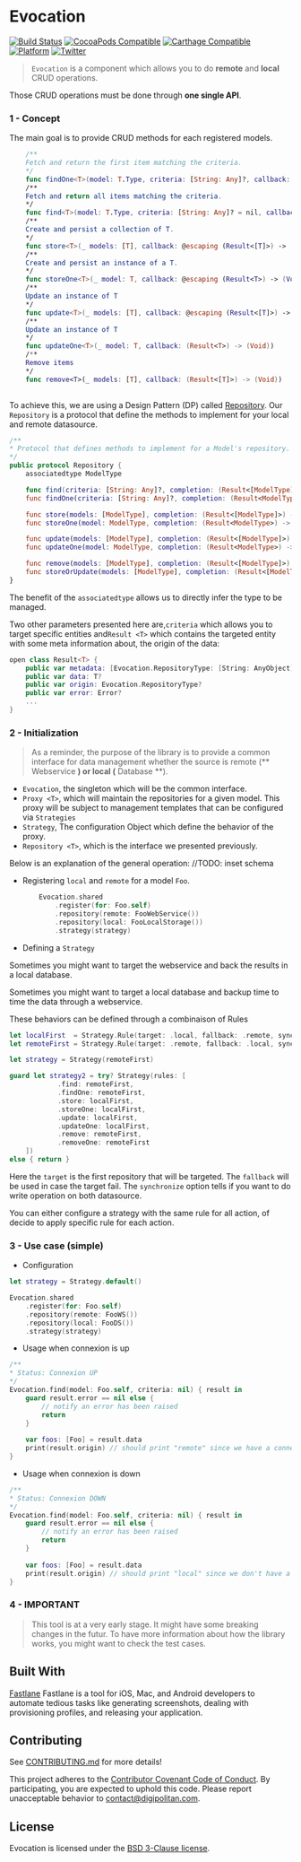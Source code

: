 Evocation
================

[![Build Status](https://travis-ci.org/Digipolitan/evocation-swift.svg?branch=master)](https://travis-ci.org/Digipolitan/evocation-swift)
[![CocoaPods Compatible](https://img.shields.io/cocoapods/v/Evocation.svg)](https://img.shields.io/cocoapods/v/Evocation.svg)
[![Carthage Compatible](https://img.shields.io/badge/Carthage-compatible-4BC51D.svg?style=flat)](https://github.com/Carthage/Carthage)
[![Platform](https://img.shields.io/cocoapods/p/Evocation.svg?style=flat)](http://cocoadocs.org/docsets/Evocation.svg)
[![Twitter](https://img.shields.io/badge/twitter-@Digipolitan-blue.svg?style=flat)](http://twitter.com/Digipolitan)

> `Evocation` is a component which allows you to do **remote** and **local** CRUD operations.

Those CRUD operations must be done through **one single API**. 

### 1 - Concept
The main goal is to provide CRUD methods for each registered models. 

```swift
	/**
	Fetch and return the first item matching the criteria.
	*/
	func findOne<T>(model: T.Type, criteria: [String: Any]?, callback: @escaping (Result<T>) -> (Void))
	/**
	Fetch and return all items matching the criteria.
	*/
	func find<T>(model: T.Type, criteria: [String: Any]? = nil, callback: @escaping (Result<[T]>) -> (Void))
	/**
	Create and persist a collection of T.
	*/
	func store<T>(_ models: [T], callback: @escaping (Result<[T]>) -> (Void)) 
	/**
	Create and persist an instance of a T.
	*/
	func storeOne<T>(_ model: T, callback: @escaping (Result<T>) -> (Void)) 
	/**
	Update an instance of T
	*/
	func update<T>(_ models: [T], callback: @escaping (Result<[T]>) -> (Void)) 
	/**
	Update an instance of T
	*/
	func updateOne<T>(_ model: T, callback: (Result<T>) -> (Void))
	/**
	Remove items 
	*/
	func remove<T>(_ models: [T], callback: (Result<[T]>) -> (Void))
	
```

To achieve this, we are using a Design Pattern (DP) called [Repository](https://msdn.microsoft.com/en-us/library/ff649690.aspx). 
Our `Repository` is a protocol that define the methods to implement for your local and remote datasource.

```swift
/**
* Protocol that defines methods to implement for a Model's repository.
*/
public protocol Repository {
	associatedtype ModelType

	func find(criteria: [String: Any]?, completion: (Result<[ModelType]>) -> (Void))
	func findOne(criteria: [String: Any]?, completion: (Result<ModelType>) -> (Void))

	func store(models: [ModelType], completion: (Result<[ModelType]>) -> (Void))
	func storeOne(model: ModelType, completion: (Result<ModelType>) -> (Void))

	func update(models: [ModelType], completion: (Result<[ModelType]>) -> (Void))
	func updateOne(model: ModelType, completion: (Result<ModelType>) -> (Void))

	func remove(models: [ModelType], completion: (Result<[ModelType]>) -> (Void))
	func storeOrUpdate(models: [ModelType], completion: (Result<[ModelType]>) -> (Void))
}
``` 

The benefit of the `associatedtype` allows us to directly infer the type to be managed.

Two other parameters presented here are,`criteria` which allows you to target specific entities and` Result <T> ` which contains the targeted entity with some meta information about, the origin of the data:

```swift
open class Result<T> {
	public var metadata: [Evocation.RepositoryType: [String: AnyObject]]
	public var data: T?
	public var origin: Evocation.RepositoryType?
	public var error: Error?
	...
}
```

### 2 - Initialization
> As a reminder, the purpose of the library is to provide a common interface for data management whether the source is remote (** Webservice **) or local (** Database **).

- `Evocation`, the singleton which will be the common interface.
- `Proxy <T>`, which will maintain the repositories for a given model. This proxy will be subject to management templates that can be configured via `Strategies`
- `Strategy`, The configuration Object which define the behavior of the proxy.
- `Repository <T>`, which is the interface we presented previously.

Below is an explanation of the general operation:
//TODO: inset schema


- Registering `local` and `remote` for a model `Foo`.

    ```swift     
		Evocation.shared
			.register(for: Foo.self)
			.repository(remote: FooWebService())
			.repository(local: FooLocalStorage())
			.strategy(strategy)
    ```

- Defining a `Strategy`

Sometimes you might want to target the webservice and back the results in a local database. 

Sometimes you might want to target a local database and backup time to time the data through a webservice.

These behaviors can be defined through a combinaison of Rules

```swift
let localFirst  = Strategy.Rule(target: .local, fallback: .remote, synchronize: true)
let remoteFirst = Strategy.Rule(target: .remote, fallback: .local, synchronize: false)

let strategy = Strategy(remoteFirst)

guard let strategy2 = try? Strategy(rules: [
			.find: remoteFirst,
			.findOne: remoteFirst,
			.store: localFirst,
			.storeOne: localFirst,
			.update: localFirst,
			.updateOne: localFirst,
			.remove: remoteFirst,
			.removeOne: remoteFirst
	])
else { return }
```

Here the `target` is the first repository that will be targeted. The `fallback` will be used in case the target fail. The `synchronize` option tells if you want to do write operation on both datasource.

You can either configure a strategy with the same rule for all action, of decide to apply specific rule for each action.



### 3 - Use case (simple)
- Configuration

```swift
let strategy = Strategy.default()

Evocation.shared
	.register(for: Foo.self)
	.repository(remote: FooWS())
	.repository(local: FooDS())
	.strategy(strategy)
```
- Usage when connexion is up

```swift     
/**
* Status: Connexion UP 
*/
Evocation.find(model: Foo.self, criteria: nil) { result in 
    guard result.error == nil else {
        // notify an error has been raised
        return
    }
    
    var foos: [Foo] = result.data
    print(result.origin) // should print "remote" since we have a connexion.
}
```

- Usage when connexion is down

```swift
/**
* Status: Connexion DOWN 
*/
Evocation.find(model: Foo.self, criteria: nil) { result in 
    guard result.error == nil else {
        // notify an error has been raised
        return
    }
    
    var foos: [Foo] = result.data
    print(result.origin) // should print "local" since we don't have a connexion.
}
```




### 4 - IMPORTANT
> This tool is at a very early stage. It might have some breaking changes in the futur. To have more information about how the library works, you might want to check the test cases.
 


## Built With

[Fastlane](https://fastlane.tools/)
Fastlane is a tool for iOS, Mac, and Android developers to automate tedious tasks like generating screenshots, dealing with provisioning profiles, and releasing your application.

## Contributing

See [CONTRIBUTING.md](CONTRIBUTING.md) for more details!

This project adheres to the [Contributor Covenant Code of Conduct](CODE_OF_CONDUCT.md).
By participating, you are expected to uphold this code. Please report
unacceptable behavior to [contact@digipolitan.com](mailto:contact@digipolitan.com).

## License

Evocation is licensed under the [BSD 3-Clause license](LICENSE).
